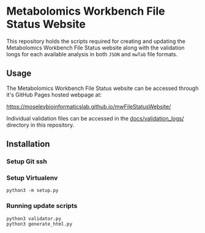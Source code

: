 # Metabolomics Workbench File Status Website

This repository holds the scripts required for creating 
and updating the Metabolomics Workbench File Status 
website along with the validation longs for each 
available analysis in both `JSON` and `mwTab` file 
formats.


## Usage

The Metabolomics Workbench File Status website can be 
accessed through it's GitHub Pages hosted webpage at: 

https://moseleybioinformaticslab.github.io/mwFileStatusWebsite/

Individual validation files can be accessed in the 
[docs/validation_logs/](https://github.com/moseleybioinformaticslab/mwFileStatusWebsite/tree/master/docs/validation_logs) 
directory in this repository.

## Installation

### Setup Git ssh

### Setup Virtualenv
```python3 -m setup.py```

### Running update scripts
```
python3 validator.py
python3 generate_html.py
```
